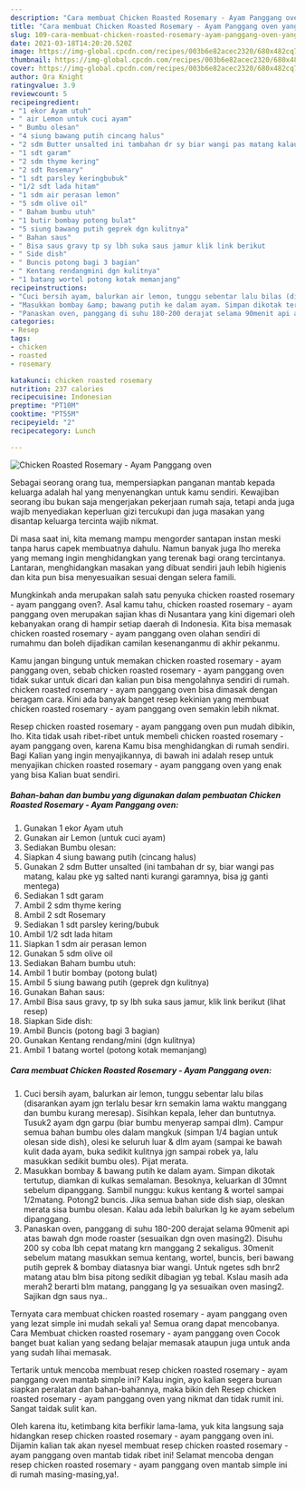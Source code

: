 ```yaml
---
description: "Cara membuat Chicken Roasted Rosemary - Ayam Panggang oven yang lezat dan Mudah Dibuat"
title: "Cara membuat Chicken Roasted Rosemary - Ayam Panggang oven yang lezat dan Mudah Dibuat"
slug: 109-cara-membuat-chicken-roasted-rosemary-ayam-panggang-oven-yang-lezat-dan-mudah-dibuat
date: 2021-03-18T14:20:20.520Z
image: https://img-global.cpcdn.com/recipes/003b6e82acec2320/680x482cq70/chicken-roasted-rosemary-ayam-panggang-oven-foto-resep-utama.jpg
thumbnail: https://img-global.cpcdn.com/recipes/003b6e82acec2320/680x482cq70/chicken-roasted-rosemary-ayam-panggang-oven-foto-resep-utama.jpg
cover: https://img-global.cpcdn.com/recipes/003b6e82acec2320/680x482cq70/chicken-roasted-rosemary-ayam-panggang-oven-foto-resep-utama.jpg
author: Ora Knight
ratingvalue: 3.9
reviewcount: 5
recipeingredient:
- "1 ekor Ayam utuh"
- " air Lemon untuk cuci ayam"
- " Bumbu olesan"
- "4 siung bawang putih cincang halus"
- "2 sdm Butter unsalted ini tambahan dr sy biar wangi pas matang kalau pke yg salted nanti kurangi garamnya bisa jg ganti mentega"
- "1 sdt garam"
- "2 sdm thyme kering"
- "2 sdt Rosemary"
- "1 sdt parsley keringbubuk"
- "1/2 sdt lada hitam"
- "1 sdm air perasan lemon"
- "5 sdm olive oil"
- " Baham bumbu utuh"
- "1 butir bombay potong bulat"
- "5 siung bawang putih geprek dgn kulitnya"
- " Bahan saus"
- " Bisa saus gravy tp sy lbh suka saus jamur klik link berikut           lihat resep"
- " Side dish"
- " Buncis potong bagi 3 bagian"
- " Kentang rendangmini dgn kulitnya"
- "1 batang wortel potong kotak memanjang"
recipeinstructions:
- "Cuci bersih ayam, balurkan air lemon, tunggu sebentar lalu bilas (disarankan ayam jgn terlalu besar krn semakin lama waktu manggang dan bumbu kurang meresap). Sisihkan kepala, leher dan buntutnya. Tusuk2 ayam dgn garpu (biar bumbu menyerap sampai dlm). Campur semua bahan bumbu oles dalam mangkuk (simpan 1/4 bagian untuk olesan side dish), olesi ke seluruh luar &amp; dlm ayam (sampai ke bawah kulit dada ayam, buka sedikit kulitnya jgn sampai robek ya, lalu masukkan sedikit bumbu oles). Pijat merata."
- "Masukkan bombay &amp; bawang putih ke dalam ayam. Simpan dikotak tertutup, diamkan di kulkas semalaman. Besoknya, keluarkan dl 30mnt sebelum dipanggang. Sambil nunggu: kukus kentang &amp; wortel sampai 1/2matang. Potong2 buncis. Jika semua bahan side dish siap, oleskan merata sisa bumbu olesan. Kalau ada lebih balurkan lg ke ayam sebelum dipanggang."
- "Panaskan oven, panggang di suhu 180-200 derajat selama 90menit api atas bawah dgn mode roaster (sesuaikan dgn oven masing2). Disuhu 200 sy coba lbh cepat matang krn manggang 2 sekaligus. 30menit sebelum matang masukkan semua kentang, wortel, buncis, beri bawang putih geprek &amp; bombay diatasnya biar wangi. Untuk ngetes sdh bnr2 matang atau blm bisa pitong sedikit dibagian yg tebal. Kslau masih ada merah2 berarti blm matang, panggang lg ya sesuaikan oven masing2. Sajikan dgn saus nya.."
categories:
- Resep
tags:
- chicken
- roasted
- rosemary

katakunci: chicken roasted rosemary 
nutrition: 237 calories
recipecuisine: Indonesian
preptime: "PT10M"
cooktime: "PT55M"
recipeyield: "2"
recipecategory: Lunch

---
```



![Chicken Roasted Rosemary - Ayam Panggang oven](https://img-global.cpcdn.com/recipes/003b6e82acec2320/680x482cq70/chicken-roasted-rosemary-ayam-panggang-oven-foto-resep-utama.jpg)

Sebagai seorang orang tua, mempersiapkan panganan mantab kepada keluarga adalah hal yang menyenangkan untuk kamu sendiri. Kewajiban seorang ibu bukan saja mengerjakan pekerjaan rumah saja, tetapi anda juga wajib menyediakan keperluan gizi tercukupi dan juga masakan yang disantap keluarga tercinta wajib nikmat.

Di masa  saat ini, kita memang mampu mengorder santapan instan meski tanpa harus capek membuatnya dahulu. Namun banyak juga lho mereka yang memang ingin menghidangkan yang terenak bagi orang tercintanya. Lantaran, menghidangkan masakan yang dibuat sendiri jauh lebih higienis dan kita pun bisa menyesuaikan sesuai dengan selera famili. 



Mungkinkah anda merupakan salah satu penyuka chicken roasted rosemary - ayam panggang oven?. Asal kamu tahu, chicken roasted rosemary - ayam panggang oven merupakan sajian khas di Nusantara yang kini digemari oleh kebanyakan orang di hampir setiap daerah di Indonesia. Kita bisa memasak chicken roasted rosemary - ayam panggang oven olahan sendiri di rumahmu dan boleh dijadikan camilan kesenanganmu di akhir pekanmu.

Kamu jangan bingung untuk memakan chicken roasted rosemary - ayam panggang oven, sebab chicken roasted rosemary - ayam panggang oven tidak sukar untuk dicari dan kalian pun bisa mengolahnya sendiri di rumah. chicken roasted rosemary - ayam panggang oven bisa dimasak dengan beragam cara. Kini ada banyak banget resep kekinian yang membuat chicken roasted rosemary - ayam panggang oven semakin lebih nikmat.

Resep chicken roasted rosemary - ayam panggang oven pun mudah dibikin, lho. Kita tidak usah ribet-ribet untuk membeli chicken roasted rosemary - ayam panggang oven, karena Kamu bisa menghidangkan di rumah sendiri. Bagi Kalian yang ingin menyajikannya, di bawah ini adalah resep untuk menyajikan chicken roasted rosemary - ayam panggang oven yang enak yang bisa Kalian buat sendiri.

<!--inarticleads1-->

##### Bahan-bahan dan bumbu yang digunakan dalam pembuatan Chicken Roasted Rosemary - Ayam Panggang oven:

1. Gunakan 1 ekor Ayam utuh
1. Gunakan  air Lemon (untuk cuci ayam)
1. Sediakan  Bumbu olesan:
1. Siapkan 4 siung bawang putih (cincang halus)
1. Gunakan 2 sdm Butter unsalted (ini tambahan dr sy, biar wangi pas matang, kalau pke yg salted nanti kurangi garamnya, bisa jg ganti mentega)
1. Sediakan 1 sdt garam
1. Ambil 2 sdm thyme kering
1. Ambil 2 sdt Rosemary
1. Sediakan 1 sdt parsley kering/bubuk
1. Ambil 1/2 sdt lada hitam
1. Siapkan 1 sdm air perasan lemon
1. Gunakan 5 sdm olive oil
1. Sediakan  Baham bumbu utuh:
1. Ambil 1 butir bombay (potong bulat)
1. Ambil 5 siung bawang putih (geprek dgn kulitnya)
1. Gunakan  Bahan saus:
1. Ambil  Bisa saus gravy, tp sy lbh suka saus jamur, klik link berikut           (lihat resep)
1. Siapkan  Side dish:
1. Ambil  Buncis (potong bagi 3 bagian)
1. Gunakan  Kentang rendang/mini (dgn kulitnya)
1. Ambil 1 batang wortel (potong kotak memanjang)




<!--inarticleads2-->

##### Cara membuat Chicken Roasted Rosemary - Ayam Panggang oven:

1. Cuci bersih ayam, balurkan air lemon, tunggu sebentar lalu bilas (disarankan ayam jgn terlalu besar krn semakin lama waktu manggang dan bumbu kurang meresap). Sisihkan kepala, leher dan buntutnya. Tusuk2 ayam dgn garpu (biar bumbu menyerap sampai dlm). Campur semua bahan bumbu oles dalam mangkuk (simpan 1/4 bagian untuk olesan side dish), olesi ke seluruh luar &amp; dlm ayam (sampai ke bawah kulit dada ayam, buka sedikit kulitnya jgn sampai robek ya, lalu masukkan sedikit bumbu oles). Pijat merata.
1. Masukkan bombay &amp; bawang putih ke dalam ayam. Simpan dikotak tertutup, diamkan di kulkas semalaman. Besoknya, keluarkan dl 30mnt sebelum dipanggang. Sambil nunggu: kukus kentang &amp; wortel sampai 1/2matang. Potong2 buncis. Jika semua bahan side dish siap, oleskan merata sisa bumbu olesan. Kalau ada lebih balurkan lg ke ayam sebelum dipanggang.
1. Panaskan oven, panggang di suhu 180-200 derajat selama 90menit api atas bawah dgn mode roaster (sesuaikan dgn oven masing2). Disuhu 200 sy coba lbh cepat matang krn manggang 2 sekaligus. 30menit sebelum matang masukkan semua kentang, wortel, buncis, beri bawang putih geprek &amp; bombay diatasnya biar wangi. Untuk ngetes sdh bnr2 matang atau blm bisa pitong sedikit dibagian yg tebal. Kslau masih ada merah2 berarti blm matang, panggang lg ya sesuaikan oven masing2. Sajikan dgn saus nya..




Ternyata cara membuat chicken roasted rosemary - ayam panggang oven yang lezat simple ini mudah sekali ya! Semua orang dapat mencobanya. Cara Membuat chicken roasted rosemary - ayam panggang oven Cocok banget buat kalian yang sedang belajar memasak ataupun juga untuk anda yang sudah lihai memasak.

Tertarik untuk mencoba membuat resep chicken roasted rosemary - ayam panggang oven mantab simple ini? Kalau ingin, ayo kalian segera buruan siapkan peralatan dan bahan-bahannya, maka bikin deh Resep chicken roasted rosemary - ayam panggang oven yang nikmat dan tidak rumit ini. Sangat taidak sulit kan. 

Oleh karena itu, ketimbang kita berfikir lama-lama, yuk kita langsung saja hidangkan resep chicken roasted rosemary - ayam panggang oven ini. Dijamin kalian tak akan nyesel membuat resep chicken roasted rosemary - ayam panggang oven mantab tidak ribet ini! Selamat mencoba dengan resep chicken roasted rosemary - ayam panggang oven mantab simple ini di rumah masing-masing,ya!.

